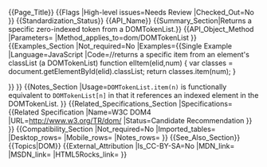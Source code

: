 {{Page_Title}}
{{Flags
|High-level issues=Needs Review
|Checked_Out=No
}}
{{Standardization_Status}}
{{API_Name}}
{{Summary_Section|Returns a specific zero-indexed token from a DOMTokenList.}}
{{API_Object_Method
|Parameters=
|Method_applies_to=dom/DOMTokenList
}}
{{Examples_Section
|Not_required=No
|Examples={{Single Example
|Language=JavaScript
|Code=//returns a specific item from an element's classList (a DOMTokenList)
function elItem(elid,num) {
  var classes = document.getElementById(elid).classList;
  return classes.item(num);
}

}}
}}
{{Notes_Section
|Usage=<code>DOMTokenList.item(n)</code> is functionally equivalent to <code>DOMTokenList[n]</code> in that it references an indexed element in the DOMTokenList.
}}
{{Related_Specifications_Section
|Specifications={{Related Specification
|Name=W3C DOM4
|URL=http://www.w3.org/TR/dom/
|Status=Candidate Recommendation
}}
}}
{{Compatibility_Section
|Not_required=No
|Imported_tables=
|Desktop_rows=
|Mobile_rows=
|Notes_rows=
}}
{{See_Also_Section}}
{{Topics|DOM}}
{{External_Attribution
|Is_CC-BY-SA=No
|MDN_link=
|MSDN_link=
|HTML5Rocks_link=
}}